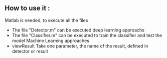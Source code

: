 ## How to use it : 
Matlab is needed, to execute all the files
- The file "Detector.m" can be executed deep learning approachs
- The file "Classifier.m" can be executed to train the classifier and test the model Machine Learning approaches
- viewResult Take one parameter, the name of the result, defined in detector or result

